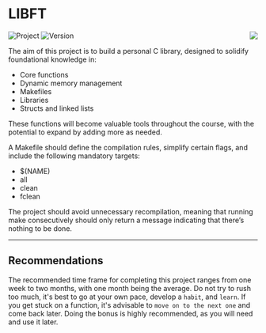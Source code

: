 # LIBFT

<div>

  ![Project](https://img.shields.io/badge/Project-Libft-blue)
  ![Version](https://img.shields.io/badge/Version-1.0-green)
  <a href="https://github.com/MiMendiola/Libft/tree/main/Documentation/es/README.md" >
    <img src="https://img.shields.io/badge/Cambiar_Idioma-Español-purple" align="right">
  </a>

</div>

The aim of this project is to build a personal C library, designed to solidify foundational knowledge in:
- Core functions
- Dynamic memory management
- Makefiles
- Libraries
- Structs and linked lists

These functions will become valuable tools throughout the course, with the potential to expand by adding more as needed.

A Makefile should define the compilation rules, simplify certain flags, and include the following mandatory targets:
- $(NAME)
- all
- clean
- fclean

The project should avoid unnecessary recompilation, meaning that running make consecutively should only return a message indicating that there’s nothing to be done.

---

## Recommendations

The recommended time frame for completing this project ranges from one week to two months, with one month being the average. 
Do not try to rush too much, it's best to go at your own pace, develop a `habit`, and `learn`.
If you get stuck on a function, it's advisable to `move on to the next one` and come back later. 
Doing the bonus is highly recommended, as you will need and use it later.
